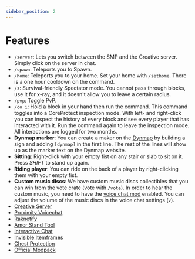 ```yaml
---
sidebar_position: 2
---
```


# Features

- `/server`: Lets you switch between the SMP and the Creative server. Simply click on the server in chat.
- `/spawn`: Teleports you to Spawn.
- `/home`: Teleports you to your home. Set your home with `/sethome`. There is a one hour cooldown on the command.
- `/s`: Survival-friendly Spectator mode. You cannot pass through blocks, use it for x-ray, and it doesn't allow you to leave a certain radius.
- `/pvp`: Toggle PvP.
- `/co i`: Hold a block in your hand then run the command. This command toggles into a CoreProtect inspection mode.  With left- and right-click you can inspect the history of every block and see every player that has interacted with it. Run the command again to leave the inspection mode. All interactions are logged for two months.
- **Dynmap marker**: You can create a maker on the [Dynmap](pathname://https://map.survival-pi.com/) by building a sign and adding `[dynmap]` in the first line. The rest of the lines will show up as the marker text on the Dynmap website. 
- **Sitting**: Right-click with your empty fist on any stair or slab to sit on it. Press *SHIFT* to stand up again.
- **Riding player**: You can ride on the back of a player by right-clicking them with your empty fist.
- **Custom music discs**: We have custom music discs collectibles that you can win from the vote crate (vote with `/vote`). In order to hear the custom music, you need to have the [voice chat mod](./vc.md) enabled. You can adjust the volume of the music discs in the voice chat settings (`v`).
- [Creative Server](./creative.md)
- [Proximity Voicechat](./vc.md)
- [Raknetify](./raknetify.md)
- [Amor Stand Tool](./ast.md)
- [Interactive Chat](./interactivechat.md)
- [Invisible Itemframes](./invisible_itemframes.md)
- [Chest Protection](./chestprotect.md)
- [Official Modpack](./modpack.md)
